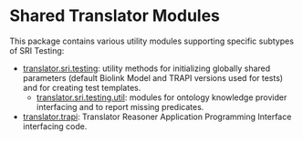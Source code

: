 # Shared Translator Modules

This package contains various utility modules supporting specific subtypes of SRI Testing:

- [translator.sri.testing](sri/testing): utility methods for initializing globally shared parameters (default Biolink Model and TRAPI versions used for tests) and for creating test templates.
  - [translator.sri.testing.util](sri/testing/util): modules for ontology knowledge provider interfacing and to report missing predicates.
- [translator.trapi](trapi): Translator Reasoner Application Programming Interface interfacing code.
